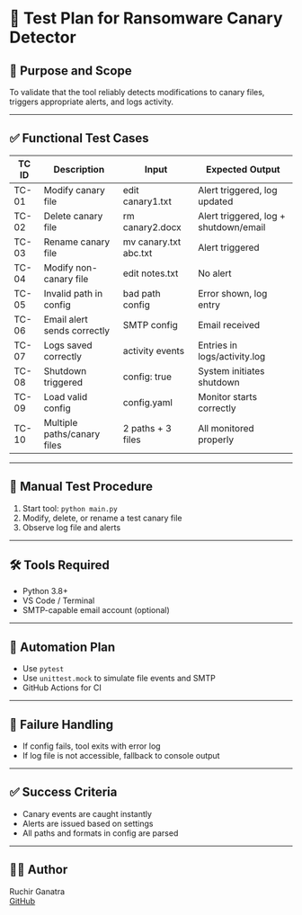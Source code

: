 # 🧪 Test Plan for Ransomware Canary Detector

## 🎯 Purpose and Scope
To validate that the tool reliably detects modifications to canary files, triggers appropriate alerts, and logs activity.

---

## ✅ Functional Test Cases

| TC ID   | Description                          | Input             | Expected Output                         |
|---------|--------------------------------------|-------------------|------------------------------------------|
| TC-01   | Modify canary file                   | edit canary1.txt  | Alert triggered, log updated             |
| TC-02   | Delete canary file                   | rm canary2.docx   | Alert triggered, log + shutdown/email    |
| TC-03   | Rename canary file                   | mv canary.txt abc.txt | Alert triggered                       |
| TC-04   | Modify non-canary file               | edit notes.txt    | No alert                                 |
| TC-05   | Invalid path in config               | bad path config   | Error shown, log entry                   |
| TC-06   | Email alert sends correctly          | SMTP config       | Email received                           |
| TC-07   | Logs saved correctly                 | activity events   | Entries in logs/activity.log             |
| TC-08   | Shutdown triggered                   | config: true      | System initiates shutdown                |
| TC-09   | Load valid config                    | config.yaml       | Monitor starts correctly                 |
| TC-10   | Multiple paths/canary files          | 2 paths + 3 files | All monitored properly                   |

---

## 🧪 Manual Test Procedure
1. Start tool: `python main.py`
2. Modify, delete, or rename a test canary file
3. Observe log file and alerts

---

## 🛠 Tools Required
- Python 3.8+
- VS Code / Terminal
- SMTP-capable email account (optional)

---

## 🤖 Automation Plan
- Use `pytest`
- Use `unittest.mock` to simulate file events and SMTP
- GitHub Actions for CI

---

## 🧯 Failure Handling
- If config fails, tool exits with error log
- If log file is not accessible, fallback to console output

---

## ✅ Success Criteria
- Canary events are caught instantly
- Alerts are issued based on settings
- All paths and formats in config are parsed

---

## 👨‍💻 Author
Ruchir Ganatra  
[GitHub](https://github.com/Ranchiro)